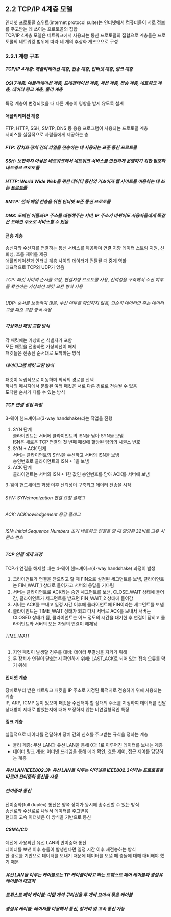 ## 2.2 TCP/IP 4계층 모델  
인터넷 프로토콜 스위트(internet protocol suite)는 인터넷에서 컴퓨터들이 서로 정보를 주고받는 데 쓰이는 프로토콜의 집합  
TCP/IP 4계층 모델은 네트워크에서 사용되는 통신 프로토콜의 집합으로 계층들은 프로토콜의 네트워킹 범위에 따라 네 개의 추상화 계츠으으로 구성  

### 2.2.1 계층 구조  
##### TCP/IP 4계층: 애플리케이션 계층, 전송 계층, 인터넷 계층, 링크 계층
##### OSI 7계층: 애플리케이션 계층, 프레젠테이션 계층, 세션 계층, 전송 계층, 네트워크 계층, 데이터 링크 계층, 물리 계층  
특정 계층이 변경되었을 때 다른 계층이 영향을 받지 않도록 설계  

#### 애플리케이션 계층  
FTP, HTTP, SSH, SMTP, DNS 등 응용 프로그램이 사용되는 프로토콜 계층  
서비스를 실질적으로 사람들에게 제공하는 층  
##### FTP: 장치와 장치 간의 파일을 전송하는 데 사용되는 표준 통신 프로토콜  
##### SSH: 보안되지 아낳은 네트워크에서 네트워크 서비스를 안전하게 운영하기 위한 암호화 네트워크 프로토콜  
##### HTTP: World Wide Web을 위한 데이터 통신의 기초이자 웹 사이트를 이용하는 데 쓰는 프로토콜  
##### SMTP: 전자 메일 전송을 위한 인터넷 표준 통신 프로토콜  
##### DNS: 도메인 이름과 IP 주소를 매핑해주는 서버, IP 주소가 바뀌어도 사용자들에게 똑같은 도메인 주소로 서비스할 수 있음  

#### 전송 계층  
송신자와 수신자를 연결하는 통신 서비스를 제공하며 연결 지향 데이터 스트림 지원, 신뢰성, 흐름 제어를 제공  
애플리케이션과 인터넷 계층 사이의 데이터가 전달될 때 중계 역할  
대표적으로 TCP와 UDP가 있음  
###### TCP: 패킷 사이의 순서를 보장, 연결지향 프로토콜 사용, 신뢰성을 구축해서 수신 여부를 확인하는 가상회선 패킷 교환 방식 사용  
###### UDP: 순서를 보장하지 않음, 수신 여부를 확인하지 않음, 단순히 데이터만 주는 데이터그램 패킷 교환 방식 사용  
##### 가상회선 패킷 교환 방식
각 패킷에는 가상회선 식별자가 포함  
모든 패킷을 전송하면 가상회선이 해제  
패킷들은 전송된 순서대로 도착하는 방식  

##### 데이터그램 패킷 교환 방식  
패킷이 독립적으로 이동하며 최적의 경로를 선택  
하나의 메시지에서 분할된 여러 패킷은 서로 다른 경로로 전송될 수 있음  
도착한 순서가 다를 수 있는 방식  

##### TCP 연결 성립 과정  
3-웨이 핸드셰이크(3-way handshake)라는 작업을 진행  
1. SYN 단계  
클라이언트는 서버에 클라이언트의 ISN을 담아 SYN을 보냄  
ISN은 새로운 TCP 연결의 첫 번째 패킷에 할당된 임의의 시퀀스 번호  
2. SYN + ACK 단계  
서버는 클라이언트의 SYN을 수신하고 서버의 ISN을 보냄  
승인번호로 클라이언트의 ISN + 1을 보냄  
3. ACK 단계  
클라이언트는 서버의 ISN + 1한 값인 승인번호를 담아 ACK를 서버에 보냄  

3-웨이 핸드셰이크 과정 이후 신뢰성이 구축되고 데이터 전송을 시작  

###### SYN: SYNchronization 연결 요청 플래그  
###### ACK: ACKnowledgement 응답 플래그  
###### ISN: Initial Sequence Numbers 초기 네트워크 연결을 할 때 할당된 32비트 고유 시퀀스 번호  

##### TCP 연결 해재 과정  
TCP가 연결을 해제할 때는 4-웨이 핸드셰이크(4-way handshake) 과정이 발생  
1. 크라이언트가 연결을 닫으려고 할 때 FIN으로 설정된 세그먼트를 보냄, 클라이언트는 FIN_WAIT_1 상태로 들어가고 서버의 응답을 기다림  
2. 서버는 클라이언트로 ACK라는 승인 세그먼트를 보냄, CLOSE_WAIT 상태에 들어감, 클라이언트가 세그먼트를 받으면 FIN_WAIT_2 상태에 들어감  
3. 서버는 ACK를 보내고 일정 시간 이후에 클라이언트에 FIN이라는 세그먼트를 보냄  
4. 클라이언트는 TIME_WAIT 상태가 되고 다시 서버로 ACK를 보내서 서버는 CLOSED 상태가 됨, 클라이언트는 어느 정도의 시간을 대기한 후 연결이 닫히고 클라이언트와 서버의 모든 자원의 연결이 해제됨  

###### TIME_WAIT
1. 지연 패킷이 발생할 경우를 대비: 데이터 무결성을 지키기 위해  
2. 두 장치가 연결이 닫혔는지 확인하기 위해: LAST_ACK로 되어 있는 접속 오류를 막기 위해  

#### 인터넷 계층  
장치로부터 받은 네트워크 패킷을 IP 주소로 지정된 목적지로 전송하기 위해 사용되는 계층  
IP, ARP, ICMP 등이 있으며 패킷을 수신해야 할 상대의 주소를 지정하여 데이터를 전달  
상대방이 제대로 받았는지에 대해 보장하지 않는 비연결형적인 특징  

#### 링크 계층  
실질적으로 데이터를 전달하며 장치 간의 신호를 주고받는 규칙을 정하는 계층  
* 물리 계층: 무선 LAN과 유선 LAN을 통해 0과 1로 이루어진 데이터를 보내는 계층  
* 데이터 링크 계층: 이더넷 프레임을 통해 에러 확인, 흐름 제어, 접근 제어를 담당하는 계층  

##### 유선 LAN(IEEE802.3): 유선 LAN을 이루는 이더넷은 IEEE802.3이라는 프로토콜을 따르며 전이중화 통신을 사용  

##### 전이중화 통신
전이중화(full duplex) 통신은 양쪽 장치가 동시에 송수신할 수 있는 방식  
송신로와 수신로로 나눠서 데이터를 주고받음  
현대의 고속 이더넷은 이 방식을 기반으로 통신  

##### CSMA/CD  
예전에 사용되던 유선 LAN의 반이중화 통신  
데이터를 보낸 이후 충돌이 발생한다면 일정 시간 이후 재전송하는 방식  
한 경로를 기반으로 데이터를 보내기 때문에 데이터를 보낼 때 충돌에 대해 대비해야 했기 때문  

##### 유선 LAN을 이루는 케이블로는 TP 케이블이라고 하는 트웨스트 페어 케이블과 광섬유 케이블이 대표적  

##### 트위스트 페어 케이블: 여덟 개의 구리선을 두 개씩 꼬아서 묶은 케이블  

##### 광섬유 케이블: 레이저를 이용해서 통신, 장거리 및 고속 통신 가능  

